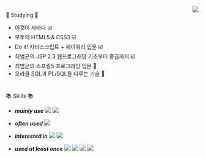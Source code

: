 
<img align="right" src="https://github-readme-stats.vercel.app/api/top-langs/?username=demd7362&theme=dracula&exclude_repo=clone-web-scrapper,clone-zoom&hide=Procfile&layout=compact&langs_count=8"/>


:book: Studying :book:                                   
+ 이것이 자바다 :ballot_box_with_check:
+ 모두의 HTML5 & CSS3 :ballot_box_with_check:
+ Do it! 자바스크립트 + 제이쿼리 입문 :ballot_box_with_check:
+ 최범균의 JSP 2.3 웹프로그래밍 기초부터 중급까지 :ballot_box_with_check:
+ 최범균의 스프링5 프로그래밍 입문 :pencil: 
+ 오라클 SQL과 PL/SQL을 다루는 기술 :page_facing_up:
      
<h1></h1>
  
:books: Skills :books:  

+ ***mainly use*** <img src="https://img.shields.io/badge/java-007396?style=for-the-badge&logo=java&logoColor=black"> <img src="https://img.shields.io/badge/MYSQL-4479A1?style=for-the-badge&logo=mysql&logoColor=white"> 
+ ***often used*** <img src="https://img.shields.io/badge/javascript-F7DF1E?style=for-the-badge&logo=javascript&logoColor=black">

+ ***interested in*** 
<img src="https://img.shields.io/badge/spring-6DB33F?style=for-the-badge&logo=spring&logoColor=white"> <img src="https://img.shields.io/badge/python-3776AB?style=for-the-badge&logo=python&logoColor=white"> 

+ ***used at least once***
 <img src="https://img.shields.io/badge/html5-E34F26?style=for-the-badge&logo=html5&logoColor=white"> <img src="https://img.shields.io/badge/css-1572B6?style=for-the-badge&logo=css3&logoColor=white"> <img src="https://img.shields.io/badge/jquery-0769AD?style=for-the-badge&logo=jquery&logoColor=white"> <img src="https://img.shields.io/badge/node.js-339933?style=for-the-badge&logo=nodedotjs&logoColor=black">   




  
